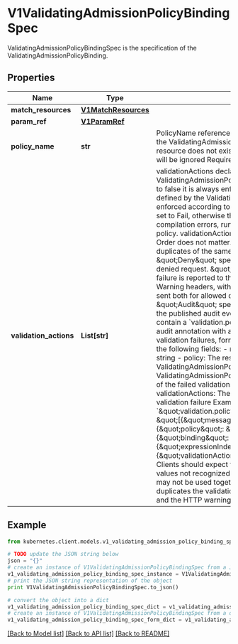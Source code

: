 # V1ValidatingAdmissionPolicyBindingSpec

ValidatingAdmissionPolicyBindingSpec is the specification of the ValidatingAdmissionPolicyBinding.

## Properties

Name | Type | Description | Notes
------------ | ------------- | ------------- | -------------
**match_resources** | [**V1MatchResources**](V1MatchResources.md) |  | [optional] 
**param_ref** | [**V1ParamRef**](V1ParamRef.md) |  | [optional] 
**policy_name** | **str** | PolicyName references a ValidatingAdmissionPolicy name which the ValidatingAdmissionPolicyBinding binds to. If the referenced resource does not exist, this binding is considered invalid and will be ignored Required. | [optional] 
**validation_actions** | **List[str]** | validationActions declares how Validations of the referenced ValidatingAdmissionPolicy are enforced. If a validation evaluates to false it is always enforced according to these actions.  Failures defined by the ValidatingAdmissionPolicy&#39;s FailurePolicy are enforced according to these actions only if the FailurePolicy is set to Fail, otherwise the failures are ignored. This includes compilation errors, runtime errors and misconfigurations of the policy.  validationActions is declared as a set of action values. Order does not matter. validationActions may not contain duplicates of the same action.  The supported actions values are:  \&quot;Deny\&quot; specifies that a validation failure results in a denied request.  \&quot;Warn\&quot; specifies that a validation failure is reported to the request kubernetes.client in HTTP Warning headers, with a warning code of 299. Warnings can be sent both for allowed or denied admission responses.  \&quot;Audit\&quot; specifies that a validation failure is included in the published audit event for the request. The audit event will contain a &#x60;validation.policy.admission.k8s.io/validation_failure&#x60; audit annotation with a value containing the details of the validation failures, formatted as a JSON list of objects, each with the following fields: - message: The validation failure message string - policy: The resource name of the ValidatingAdmissionPolicy - binding: The resource name of the ValidatingAdmissionPolicyBinding - expressionIndex: The index of the failed validations in the ValidatingAdmissionPolicy - validationActions: The enforcement actions enacted for the validation failure Example audit annotation: &#x60;\&quot;validation.policy.admission.k8s.io/validation_failure\&quot;: \&quot;[{\&quot;message\&quot;: \&quot;Invalid value\&quot;, {\&quot;policy\&quot;: \&quot;policy.example.com\&quot;, {\&quot;binding\&quot;: \&quot;policybinding.example.com\&quot;, {\&quot;expressionIndex\&quot;: \&quot;1\&quot;, {\&quot;validationActions\&quot;: [\&quot;Audit\&quot;]}]\&quot;&#x60;  Clients should expect to handle additional values by ignoring any values not recognized.  \&quot;Deny\&quot; and \&quot;Warn\&quot; may not be used together since this combination needlessly duplicates the validation failure both in the API response body and the HTTP warning headers.  Required. | [optional] 

## Example

```python
from kubernetes.client.models.v1_validating_admission_policy_binding_spec import V1ValidatingAdmissionPolicyBindingSpec

# TODO update the JSON string below
json = "{}"
# create an instance of V1ValidatingAdmissionPolicyBindingSpec from a JSON string
v1_validating_admission_policy_binding_spec_instance = V1ValidatingAdmissionPolicyBindingSpec.from_json(json)
# print the JSON string representation of the object
print V1ValidatingAdmissionPolicyBindingSpec.to_json()

# convert the object into a dict
v1_validating_admission_policy_binding_spec_dict = v1_validating_admission_policy_binding_spec_instance.to_dict()
# create an instance of V1ValidatingAdmissionPolicyBindingSpec from a dict
v1_validating_admission_policy_binding_spec_form_dict = v1_validating_admission_policy_binding_spec.from_dict(v1_validating_admission_policy_binding_spec_dict)
```
[[Back to Model list]](../README.md#documentation-for-models) [[Back to API list]](../README.md#documentation-for-api-endpoints) [[Back to README]](../README.md)



